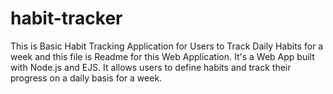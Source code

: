 # habit-tracker
<p>This is Basic Habit Tracking Application for Users to Track Daily Habits for a week and this file is Readme for this Web Application. It's a Web App built with Node.js and EJS. It allows users to define habits and track their progress on a daily basis for a week.</p>

